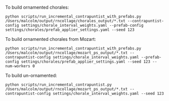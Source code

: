 To build ornamented chorales:

`python scripts/run_incremental_contrapuntist_with_prefabs.py /Users/malcolm/output/rncollage/chorales_output/*.txt --contrapuntist-config settings/chorale_interval_weights.yaml --prefab-config settings/chorales/prefab_applier_settings.yaml --seed 123`

To build ornamented chorales from Mozart:

`python scripts/run_incremental_contrapuntist_with_prefabs.py /Users/malcolm/output/rncollage/mozart_ps_output/*.txt --contrapuntist-config settings/chorale_interval_weights.yaml --prefab-config settings/chorales/prefab_applier_settings.yaml --seed 123 --num-workers 0`

To build un-ornamented:

`python scripts/run_incremental_contrapuntist.py /Users/malcolm/output/rncollage/mozart_ps_output/*.txt --contrapuntist-config settings/chorale_interval_weights.yaml --seed 123`
